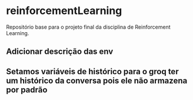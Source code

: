 # reinforcementLearning
Repositório base para o projeto final da disciplina de Reinforcement Learning.

## Adicionar descrição das env
## Setamos variáveis de histórico para o groq ter um histórico da conversa pois ele não armazena por padrão